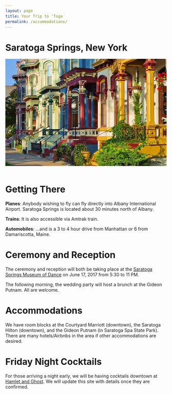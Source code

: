 ```yaml
---
layout: page
title: Your Trip to 'Toga
permalink: /accommodations/
---
```


# Saratoga Springs, New York

<section>
  <img src="/img/rowhouses.jpg" align="center" hspace="0" />
</section>
&nbsp;

# Getting There

**Planes**: Anybody wishing to fly can fly directly into Albany International Airport. Saratoga Springs is located about 30 minutes north of Albany.

**Trains**: It is also accessible via Amtrak train.

**Automobiles**: ...and is a 3 to 4 hour drive from Manhattan or 6 from Damariscotta, Maine.

# Ceremony and Reception

The ceremony and reception will both be taking place at the [Saratoga Springs Museum of Dance](http://www.dancemuseum.org/) on June 17, 2017 from 5:30 to 11 PM.

The following morning, the wedding party will host a brunch at the Gideon Putnam. All are welcome.

# Accommodations

We have room blocks at the Courtyard Marriott (downtown), the Saratoga Hilton (downtown), and the Gideon Putnam (in Saratoga Spa State Park). There are many hotels/Airbnbs in the area if other accommodations are desired.

# Friday Night Cocktails

For those arriving a night early, we will be having cocktails downtown at [Hamlet and Ghost](http://www.hamletandghost.com/). We will update this site with details once they are confirmed.


 




